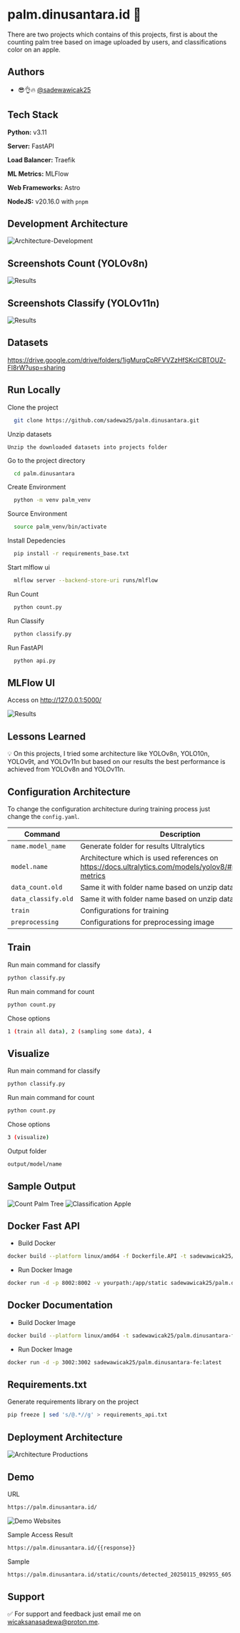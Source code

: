 
# palm.dinusantara.id 👋

There are two projects which contains of this projects, first is about the counting palm tree based on image uploaded by users, and classifications color on an apple. 




## Authors

- 😎👌🔥 [@sadewawicak25](https://sadewawicak25.medium.com/)




## Tech Stack

**Python:** v3.11

**Server:** FastAPI

**Load Balancer:** Traefik

**ML Metrics:** MLFlow

**Web Frameworks:** Astro

**NodeJS:** v20.16.0 with `pnpm`



## Development Architecture 
![Architecture-Development](git_images/arc_development.png)



## Screenshots Count (YOLOv8n)

![Results](yolov8n_development/20250106_092214/results.png)


## Screenshots Classify (YOLOv11n)
![Results](yolo11n_development/20250109_045532_128_classify/results.png)


## Datasets
https://drive.google.com/drive/folders/1igMurqCpRFVVZzHfSKclCBTOUZ-FI8rW?usp=sharing


## Run Locally

Clone the project

```bash
  git clone https://github.com/sadewa25/palm.dinusantara.git
```

Unzip datasets
```
Unzip the downloaded datasets into projects folder
```

Go to the project directory

```bash
  cd palm.dinusantara
```

Create Environment

```bash
  python -m venv palm_venv
```

Source Environment

```bash
  source palm_venv/bin/activate
```

Install Depedencies
```bash
  pip install -r requirements_base.txt
```

Start mlflow ui

```bash
  mlflow server --backend-store-uri runs/mlflow
```

Run Count
```bash
  python count.py
```

Run Classify
```bash
  python classify.py
```

Run FastAPI
```bash
  python api.py
```


## MLFlow UI
Access on http://127.0.0.1:5000/

![Results](git_images/mlflow_ui.png)


## Lessons Learned

💡 On this projects, I tried some architecture like YOLOv8n, YOLO10n, YOLOv9t, and YOLOv11n but based on our results the best performance is achieved from YOLOv8n and YOLOv11n.

## Configuration Architecture
To change the configuration architecture during training process just change the `config.yaml`.

| Command | Description |
| --- | --- |
| `name.model_name` | Generate folder for results Ultralytics |
| `model.name` | Architecture which is used references on https://docs.ultralytics.com/models/yolov8/#performance-metrics |
| `data_count.old` | Same it with folder name based on unzip datasets |
| `data_classify.old` | Same it with folder name based on unzip datasets |
| `train` | Configurations for training |
| `preprocessing` | Configurations for preprocessing image |


## Train
Run main command for classify
```bash
python classify.py
```

Run main command for count
```bash
python count.py
```

Chose options
```bash
1 (train all data), 2 (sampling some data), 4 
```

## Visualize
Run main command for classify
```bash
python classify.py
```

Run main command for count
```bash
python count.py
```

Chose options
```bash
3 (visualize)
```

Output folder
```bash
output/model/name
```


## Sample Output
![Count Palm Tree](output/model/yolov8n_20250114_213927.png)
![Classification Apple](output/model/yolo11n_20250114_214036_classify.png)


## Docker Fast API
- Build Docker
```sh
docker build --platform linux/amd64 -f Dockerfile.API -t sadewawicak25/palm.dinusantara:latest .
```

- Run Docker Image
```sh 
docker run -d -p 8002:8002 -v yourpath:/app/static sadewawicak25/palm.dinusantara:latest
```

## Docker Documentation
- Build Docker Image
```sh
docker build --platform linux/amd64 -t sadewawicak25/palm.dinusantara-fe:latest .
```

- Run Docker Image
```sh
docker run -d -p 3002:3002 sadewawicak25/palm.dinusantara-fe:latest
```

## Requirements.txt
Generate requirements library on the project
```bash
pip freeze | sed 's/@.*//g' > requirements_api.txt
```

## Deployment Architecture
![Architecture Productions](git_images/arc_production.png)

## Demo
URL
```bash
https://palm.dinusantara.id/
```

![Demo Websites](git_images/ss_palm.dinusantara.id.jpg)

Sample Access Result
```bash
https://palm.dinusantara.id/{{response}}
```

Sample
```bash
https://palm.dinusantara.id/static/counts/detected_20250115_092955_605.jpg
```


## Support

✅ For support and feedback just email me on wicaksanasadewa@proton.me. 


